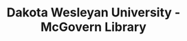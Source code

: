 ---
layout: repo
title: "Dakota Wesleyan University - McGovern Library"
id: 11687
permalink: repos/11687/
---